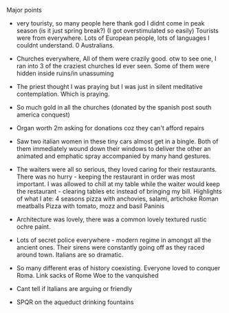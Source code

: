 Major points

- very touristy, so many people here thank god I didnt come in peak season (is it just spring break?) (I got overstimulated so easily)
  Tourists were from everywhere. Lots of European people, lots of languages I couldnt understand. 0 Australians.

- Churches everywhere, All of them were crazily good. otw to see one, I ran into 3 of the craziest churches Id ever seen. Some of them were hidden inside ruins/in unassuming

- The priest thought I was praying but I was just in silent meditative contemplation. Which is praying.

- So much gold in all the churches (donated by the spanish post south america conquest)

- Organ worth 2m asking for donations coz they can't afford repairs

- Saw two italian women in these tiny cars almost get in a bingle. Both of them immediately wound down their windows to deliver the other an animated and emphatic spray accompanied by many hand gestures.

- The waiters were all so serious, they loved caring for their restaurants. There was no hurry - keeping the restaurant in order was most important. I was allowed to chill at my table while the waiter would keep the restaurant - clearing tables etc instead of bringing my bill.
  Highlights of what I ate:
  4 seasons pizza with anchovies, salami, artichoke
  Roman meatballs
  Pizza with tomato, mozz and basil
  Paninis

- Architecture was lovely, there was a common lovely textured rustic ochre paint.

- Lots of secret police everywhere - modern regime in amongst all the ancient ones. Their sirens were constantly going off as they raced around town. Italians are so dramatic.

- So many different eras of history coexisting. Everyone loved to conquer Roma. Link sacks of Rome
  Woe to the vanquished

- Cant tell if Italians are arguing or friendly

- SPQR on the aqueduct drinking fountains
